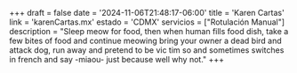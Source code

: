 +++
draft  = false
date   = '2024-11-06T21:48:17-06:00'
title  = 'Karen Cartas'
link   = 'karenCartas.mx'
estado = 'CDMX'
servicios = ["Rotulación Manual"]
description = "Sleep meow for food, then when human fills food dish, take a few bites of food and continue meowing bring your owner a dead bird and attack dog, run away and pretend to be vic  tim so and sometimes switches in french and say -miaou- just because well why not."
+++